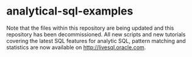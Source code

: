 <!--
rem  ****************************************************************
rem  Version 1.0 Dec 7, 2014
rem  Readme for analytical SQL Respository
rem  Author Keith Laker, Snr Principal Product Manager, Oracle
rem  ****************************************************************
rem

-->
analytical-sql-examples
=======================
Note that the files within this repository are being updated and this repository has been decommissioned. All new scripts and new tutorials covering the latest SQL features for analytic SQL, pattern matching and statistics are now available on http://livesql.oracle.com.
